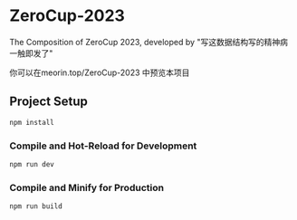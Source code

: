 # ZeroCup-2023

The Composition of ZeroCup 2023, developed by "写这数据结构写的精神病一触即发了"

你可以在meorin.top/ZeroCup-2023 中预览本项目

## Project Setup

```sh
npm install
```

### Compile and Hot-Reload for Development

```sh
npm run dev
```

### Compile and Minify for Production

```sh
npm run build
```
